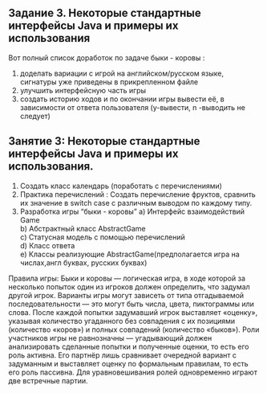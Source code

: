 ## Задание 3. Некоторые стандартные интерфейсы Java и примеры их использования
Вот полный список доработок по задаче быки - коровы :
1) доделать вариации с игрой на английском/русском языке, 
сигнатуры уже приведены в прикрепленном файле
2) улучшить интерфейсную часть игры
3) создать историю ходов и по окончании игры вывести её, в 
зависимости от ответа пользователя (y-вывести, n -выводить не 
следует)

## Занятие 3: Некоторые стандартные интерфейсы Java и примеры их использования.

1) Создать класс календарь (поработать с перечислениями)
2) Практика перечислений :
Создать перечисление фруктов, сравнить их значение в switch case с различным выводом по каждому типу.
3) Разработка игры “быки - коровы”
a) Интерфейс взаимодействий Game  
b) Абстрактный класс AbstractGame  
c) Статусная модель с помощью перечислений  
d) Класс ответа  
e) Классы реализующие AbstractGame(предполагается 
игра на числах,англ буквах, русских буквах)

Правила игры:
Быки и коровы — логическая игра, в ходе которой 
за несколько попыток один из игроков должен 
определить, что задумал другой игрок. Варианты 
игры могут зависеть от типа отгадываемой 
последовательности — это могут быть числа, цвета,
пиктограммы или слова. После каждой попытки 
задумавший игрок выставляет «оценку», указывая 
количество угаданного без совпадения с их позициями 
(количество «коров») и полных совпадений (количество
«быков»). Роли участников игры не равнозначны — 
угадывающий должен анализировать сделанные попытки 
и полученные оценки, то есть его роль активна. Его 
партнёр лишь сравнивает очередной вариант с 
задуманным и выставляет оценку по формальным 
правилам, то есть его роль пассивна. Для 
уравновешивания ролей одновременно играют две 
встречные партии.